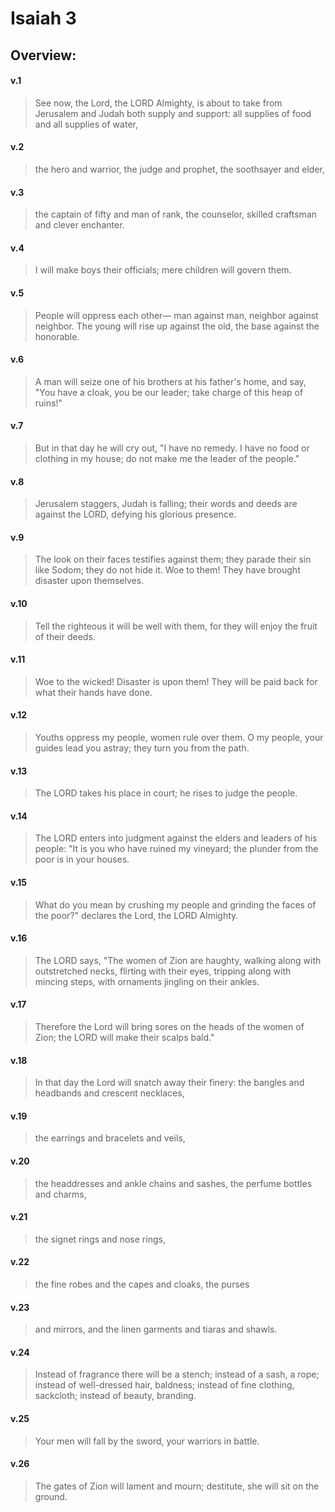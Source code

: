 # Isaiah 3

## Overview:


#### v.1
>See now, the Lord, the LORD Almighty, is about to take from Jerusalem and Judah both supply and support: all supplies of food and all supplies of water,

#### v.2
>the hero and warrior, the judge and prophet, the soothsayer and elder,

#### v.3
>the captain of fifty and man of rank, the counselor, skilled craftsman and clever enchanter.

#### v.4
>I will make boys their officials; mere children will govern them.

#### v.5
>People will oppress each other— man against man, neighbor against neighbor. The young will rise up against the old, the base against the honorable.

#### v.6
>A man will seize one of his brothers at his father's home, and say, "You have a cloak, you be our leader; take charge of this heap of ruins!"

#### v.7
>But in that day he will cry out, "I have no remedy. I have no food or clothing in my house; do not make me the leader of the people."

#### v.8
>Jerusalem staggers, Judah is falling; their words and deeds are against the LORD, defying his glorious presence.

#### v.9
>The look on their faces testifies against them; they parade their sin like Sodom; they do not hide it. Woe to them! They have brought disaster upon themselves.

#### v.10
>Tell the righteous it will be well with them, for they will enjoy the fruit of their deeds.

#### v.11
>Woe to the wicked! Disaster is upon them! They will be paid back for what their hands have done.

#### v.12
>Youths oppress my people, women rule over them. O my people, your guides lead you astray; they turn you from the path.

#### v.13
>The LORD takes his place in court; he rises to judge the people.

#### v.14
>The LORD enters into judgment against the elders and leaders of his people: "It is you who have ruined my vineyard; the plunder from the poor is in your houses.

#### v.15
>What do you mean by crushing my people and grinding the faces of the poor?" declares the Lord, the LORD Almighty.

#### v.16
>The LORD says, "The women of Zion are haughty, walking along with outstretched necks, flirting with their eyes, tripping along with mincing steps, with ornaments jingling on their ankles.

#### v.17
>Therefore the Lord will bring sores on the heads of the women of Zion; the LORD will make their scalps bald."

#### v.18
>In that day the Lord will snatch away their finery: the bangles and headbands and crescent necklaces,

#### v.19
>the earrings and bracelets and veils,

#### v.20
>the headdresses and ankle chains and sashes, the perfume bottles and charms,

#### v.21
>the signet rings and nose rings,

#### v.22
>the fine robes and the capes and cloaks, the purses

#### v.23
>and mirrors, and the linen garments and tiaras and shawls.

#### v.24
>Instead of fragrance there will be a stench; instead of a sash, a rope; instead of well-dressed hair, baldness; instead of fine clothing, sackcloth; instead of beauty, branding.

#### v.25
>Your men will fall by the sword, your warriors in battle.

#### v.26
>The gates of Zion will lament and mourn; destitute, she will sit on the ground.



